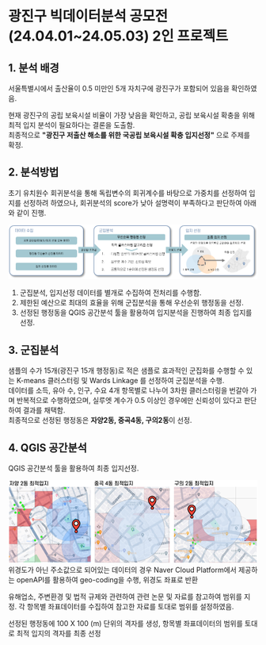 # 광진구 빅데이터분석 공모전 (24.04.01~24.05.03) 2인 프로젝트

## 1. 분석 배경  
서울특별시에서 출산율이 0.5 미만인 5개 자치구에 광진구가 포함되어 있음을 확인하였음. 

현재 광진구의 공립 보육시설 비율이 가장 낮음을 확인하고, 공립 보육시설 확충을 위해 최적 입지 분석이 필요하다는 결론을 도출함.  
최종적으로 
**"광진구 저출산 해소를 위한 국공립 보육시설 확충 입지선정"** 으로 주제를 확정.

## 2. 분석방법

초기 유치원수 회귀분석을 통해 독립변수의 회귀계수를 바탕으로 가중치를 선정하여 입지를 선정하려 하였으나, 회귀분석의 score가 낮아 설명력이 부족하다고 판단하여 아래와 같이 진행.

![alt text](/img/image1.png)
1. 군집분석, 입지선정 데이터를 별개로 수집하여 전처리를 수행함.
2. 제한된 예산으로 최대의 효율을 위해 군집분석을 통해 우선순위 행정동을 선정.
3. 선정된 행정동을 QGIS 공간분석 툴을 활용하여 입지분석을 진행하여 최종 입지를 선정.


## 3. 군집분석  
샘플의 수가 15개(광진구 15개 행정동)로 적은 샘플로 효과적인 군집화를 수행할 수 있는 K-means 클러스터링 및 Wards Linkage 를 선정하여 군집분석을 수행.  
데이터를 소득, 유아 수, 인구, 수요 4개 항목별로 나누어 3차원 클러스터링을 번갈아 가며 반복적으로 수행하였으며, 실루엣 계수가 0.5 이상인 경우에만 신뢰성이 있다고 판단하여 결과를 채택함.  
최종적으로 선정된 행정동은 **자양2동, 중곡4동, 구의2동**이 선정.

## 4. QGIS 공간분석
QGIS 공간분석 툴을 활용하여 최종 입지선정.

![alt text](/img/image2.png)
위경도가 아닌 주소값으로 되어있는 데이터의 경우 Naver Cloud Platform에서 제공하는 openAPI를 활용하여 geo-coding을 수행, 위경도 좌표로 반환 

유해업소, 주변환경 및 법적 규제와 관련하여 관련 논문 및 자료를 참고하여 범위를 지정.
각 항목별 좌표데이터를 수집하여 참고한 자료를 토대로 범위를 설정하였음.

선정된 행정동에 100 X 100 (m) 단위의 격자를 생성, 항목별 좌표데이터의 범위를 토대로 최적 입지의 격자를 최종 선정  
